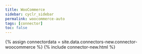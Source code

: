 ```yaml
---
title: WooCommerce
sidebar: cyclr_sidebar
permalink: woocommerce-auto
tags: [connector]
toc: false
---
```

{% assign connectordata = site.data.connectors-new.connector-woocommerce %}
{% include connector-new.html %}	